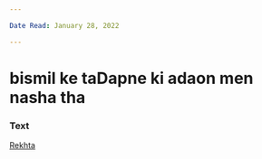 ```yaml
---

Date Read: January 28, 2022

---
```


# bismil ke taDapne ki adaon men nasha tha

### Text
[Rekhta](https://www.rekhta.org/ghazals/bismil-ke-tadapne-kii-adaaon-men-nasha-thaa-adil-mansuri-ghazals?lang=ur)

